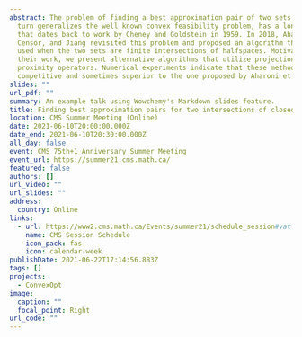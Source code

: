 ```yaml
---
abstract: The problem of finding a best approximation pair of two sets, which in
  turn generalizes the well known convex feasibility problem, has a long history
  that dates back to work by Cheney and Goldstein in 1959. In 2018, Aharoni,
  Censor, and Jiang revisited this problem and proposed an algorithm that can be
  used when the two sets are finite intersections of halfspaces. Motivated by
  their work, we present alternative algorithms that utilize projection and
  proximity operators. Numerical experiments indicate that these methods are
  competitive and sometimes superior to the one proposed by Aharoni et al.
slides: ""
url_pdf: ""
summary: An example talk using Wowchemy's Markdown slides feature.
title: Finding best approximation pairs for two intersections of closed convex sets
location: CMS Summer Meeting (Online)
date: 2021-06-10T20:00:00.000Z
date_end: 2021-06-10T20:30:00.000Z
all_day: false
event: CMS 75th+1 Anniversary Summer Meeting
event_url: https://summer21.cms.math.ca/
featured: false
authors: []
url_video: ""
url_slides: ""
address:
  country: Online
links:
  - url: https://www2.cms.math.ca/Events/summer21/schedule_session#vat
    name: CMS Session Schedule
    icon_pack: fas
    icon: calendar-week
publishDate: 2021-06-22T17:14:56.883Z
tags: []
projects:
  - ConvexOpt
image:
  caption: ""
  focal_point: Right
url_code: ""
---
```

